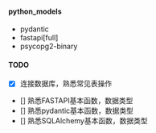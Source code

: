 #### python_models
- pydantic
- fastapi[full]
- psycopg2-binary

#### TODO
- [x] 连接数据库，熟悉常见表操作
- [] 熟悉FASTAPI基本函数，数据类型
- [] 熟悉pydantic基本函数，数据类型
- [] 熟悉SQLAlchemy基本函数，数据类型